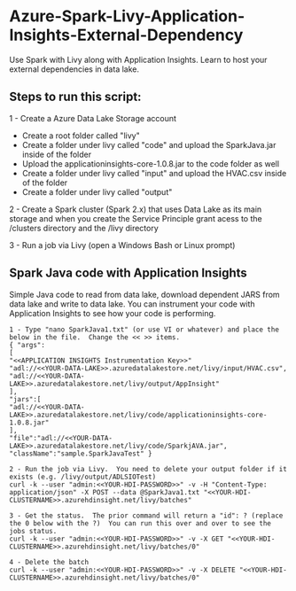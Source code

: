 # Azure-Spark-Livy-Application-Insights-External-Dependency
Use Spark with Livy along with Application Insights.  Learn to host your external dependencies in data lake.

## Steps to run this script:
1 - Create a Azure Data Lake Storage account
- Create a root folder called "livy"
- Create a folder under livy called "code" and upload the SparkJava.jar inside of the folder
- Upload the applicationinsights-core-1.0.8.jar to the code folder as well 
- Create a folder under livy called "input" and upload the HVAC.csv inside of the folder
- Create a folder under livy called "output"

2 - Create a Spark cluster (Spark 2.x) that uses Data Lake as its main storage and when you create the Service Principle grant acess to the /clusters directory and the /livy directory

3 - Run a job via Livy (open a Windows Bash or Linux prompt)

## Spark Java code with Application Insights
Simple Java code to read from data lake, download dependent JARS from data lake and write to data lake.  You can instrument your code with Application Insights to see how your code is performing.

    1 - Type "nano SparkJava1.txt" (or use VI or whatever) and place the below in the file.  Change the << >> items.
    { "args":
    [
    "<<APPLICATION INSIGHTS Instrumentation Key>>"
    "adl://<<YOUR-DATA-LAKE>>.azuredatalakestore.net/livy/input/HVAC.csv",
    "adl://<<YOUR-DATA-LAKE>>.azuredatalakestore.net/livy/output/AppInsight"
    ],
    "jars":[
    "adl://<<YOUR-DATA-LAKE>>.azuredatalakestore.net/livy/code/applicationinsights-core-1.0.8.jar"
    ],
    "file":"adl://<<YOUR-DATA-LAKE>>.azuredatalakestore.net/livy/code/SparkjAVA.jar",
    "className":"sample.SparkJavaTest" }

    2 - Run the job via Livy.  You need to delete your output folder if it exists (e.g. /livy/output/ADLSIOTest)
    curl -k --user "admin:<<YOUR-HDI-PASSWORD>>" -v -H "Content-Type: application/json" -X POST --data @SparkJava1.txt "<<YOUR-HDI-CLUSTERNAME>>.azurehdinsight.net/livy/batches"

    3 - Get the status.  The prior command will return a "id": ? (replace the 0 below with the ?)  You can run this over and over to see the jobs status.
    curl -k --user "admin:<<YOUR-HDI-PASSWORD>>" -v -X GET "<<YOUR-HDI-CLUSTERNAME>>.azurehdinsight.net/livy/batches/0"

    4 - Delete the batch
    curl -k --user "admin:<<YOUR-HDI-PASSWORD>>" -v -X DELETE "<<YOUR-HDI-CLUSTERNAME>>.azurehdinsight.net/livy/batches/0"
